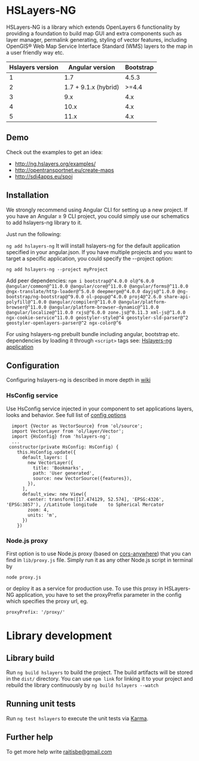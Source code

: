 # HSLayers-NG

HSLayers-NG is a library which extends OpenLayers 6 functionality by providing a foundation to build map GUI and extra components such as layer manager, permalink generating, styling of vector features, including OpenGIS® Web Map Service Interface Standard (WMS) layers to the map in a user friendly way etc.


| Hslayers version | Angular version     | Bootstrap   |
| ---------------- | -----------------   |------------ |
| 1                | 1.7                 | 4.5.3       |
| 2                | 1.7 + 9.1.x (hybrid)| >=4.4       |
| 3                | 9.x                 | 4.x         |
| 4                | 10.x                | 4.x         |
| 5                | 11.x                | 4.x         |

## Demo

Check out the examples to get an idea:  
* http://ng.hslayers.org/examples/
* http://opentransportnet.eu/create-maps
* http://sdi4apps.eu/spoi

## Installation

We strongly recommend using Angular CLI for setting up a new project. If you have an Angular ≥ 9 CLI project, you could simply use our schematics to add hslayers-ng library to it.

Just run the following:

`ng add hslayers-ng`
It will install hslayers-ng for the default application specified in your angular.json. If you have multiple projects and you want to target a specific application, you could specify the --project option:

`ng add hslayers-ng --project myProject`

Add peer dependencies:
`npm i bootstrap@^4.0.0 ol@^6.0.0 @angular/common@^11.0.0 @angular/core@^11.0.0 @angular/forms@^11.0.0 @ngx-translate/http-loader@^5.0.0 deepmerge@^4.0.0 dayjs@^1.0.0 @ng-bootstrap/ng-bootstrap@^9.0.0 ol-popup@^4.0.0 proj4@^2.6.0 share-api-polyfill@^1.0.0 @angular/compiler@^11.0.0 @angular/platform-browser@^11.0.0 @angular/platform-browser-dynamic@^11.0.0 @angular/localize@^11.0.0 rxjs@^6.0.0 zone.js@^0.11.3 xml-js@^1.0.0 ngx-cookie-service^11.0.0 geostyler-style@^4 geostyler-sld-parser@^2 geostyler-openlayers-parser@^2 ngx-color@^6`

For using hslayers-ng prebuilt bundle including angular, bootstrap etc. dependencies by loading it through `<script>` tags see: [Hslayers-ng application](https://github.com/hslayers/hslayers-ng/tree/develop/projects/hslayers-app)

## Configuration

Configuring hslayers-ng is described in more depth in [wiki](https://github.com/hslayers/hslayers-ng/wiki) 

### HsConfig service
Use HsConfig service injected in your component to set applications layers, looks and behavior. See full list of [config options](https://github.com/hslayers/hslayers-ng/wiki/Config-parameters)
```
  import {Vector as VectorSource} from 'ol/source';
  import VectorLayer from 'ol/layer/Vector';
  import {HsConfig} from 'hslayers-ng';
  ...
 constructor(private HsConfig: HsConfig) {
    this.HsConfig.update({
      default_layers: [
        new VectorLayer({
          title: 'Bookmarks',
          path: 'User generated',
          source: new VectorSource({features}),
        }),
      ],
      default_view: new View({
        center: transform([17.474129, 52.574], 'EPSG:4326', 'EPSG:3857'), //Latitude longitude    to Spherical Mercator
        zoom: 4,
        units: 'm',
      })
    })
```        
### Node.js proxy
First option is to use Node.js proxy (based on [cors-anywhere](https://github.com/Rob--W/cors-anywhere)) that you can find in `lib/proxy.js` file. Simply run it as any other Node.js script in terminal by 

`node proxy.js`

or deploy it as a service for production use. To use this proxy in HSLayers-NG application, you have to set the proxyPrefix parameter in the config 
which specifies the proxy url, eg.

```
proxyPrefix: '/proxy/'
```

# Library development 

## Library build

Run `ng build hslayers` to build the project. The build artifacts will be stored in the `dist/` directory. You can use `npm link` for linking it to your project and rebuild the library continuously by `ng build hslayers --watch`

## Running unit tests

Run `ng test hslayers` to execute the unit tests via [Karma](https://karma-runner.github.io).

## Further help

To get more help write raitisbe@gmail.com

